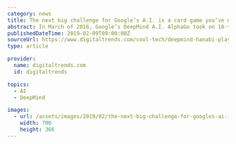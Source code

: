 ```yaml
---
category: news
title: The next big challenge for Google’s A.I. is a card game you’ve never heard of
abstract: In March of 2016, Google’s DeepMind A.I. AlphaGo took on 18-time world champion Lee Sedol in a five match game of Go, a complex abstract strategy board game. AlphaGo won four out of five of the matches. DeepMind The history of artificial intelligence is ...
publishedDateTime: 2019-02-09T09:00:00Z
sourceUrl: https://www.digitaltrends.com/cool-tech/deepmind-hanabi-playing-ai/
type: article

provider:
  name: digitaltrends.com
  id: digitaltrends

topics:
  - AI
  - DeepMind

images:
  - url: /assets/images/2019/02/the-next-big-challenge-for-googles-ai-is-a-card-game-youve-never-heard-of-1.jpg
    width: 700
    height: 366
---
```

